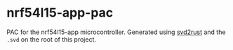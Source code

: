 # nrf54l15-app-pac

PAC for the nrf54l15-app microcontroller. 
Generated using [svd2rust](https://docs.rs/svd2rust) and the `.svd` on the root of this project.
 